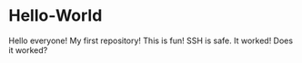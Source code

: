 # Hello-World
Hello everyone!
My first repository!
This is fun!
SSH is safe.
It worked!
Does it worked?
